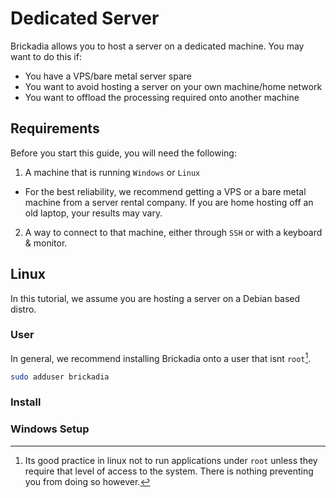 # Dedicated Server
Brickadia allows you to host a server on a dedicated machine. You may want to do this if:
- You have a VPS/bare metal server spare
- You want to avoid hosting a server on your own machine/home network
- You want to offload the processing required onto another machine

## Requirements
Before you start this guide, you will need the following:
1. A machine that is running `Windows` or `Linux`
  - For the best reliability, we recommend getting a VPS or a bare metal machine from a server rental company. If you are home hosting off an old laptop, your results may vary.
2. A way to connect to that machine, either through `SSH` or with a keyboard & monitor.

## Linux
In this tutorial, we assume you are hosting a server on a Debian based distro. 

### User
In general, we recommend installing Brickadia onto a user that isnt `root`[^root].

```bash
sudo adduser brickadia
```


### Install



### Windows Setup




[^root]: Its good practice in linux not to run applications under `root` unless they require that level of access to the system. There is nothing preventing you from doing so however.
